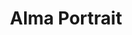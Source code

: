 ---
title: Alma Portrait
categories: ['portrait']
contributors: clinton and alma
excerpt:
image: alma-portrait-web.jpg
featured: true
featured_order: 5
---